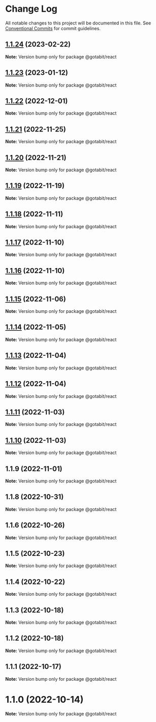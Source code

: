 # Change Log

All notable changes to this project will be documented in this file.
See [Conventional Commits](https://conventionalcommits.org) for commit guidelines.

## [1.1.24](https://github.com/gotabit/sdk-ts/compare/@gotabit/react@1.1.23...@gotabit/react@1.1.24) (2023-02-22)

**Note:** Version bump only for package @gotabit/react

## [1.1.23](https://github.com/gotabit/sdk-ts/compare/@gotabit/react@1.1.22...@gotabit/react@1.1.23) (2023-01-12)

**Note:** Version bump only for package @gotabit/react

## [1.1.22](https://github.com/gotabit/sdk-ts/compare/@gotabit/react@1.1.21...@gotabit/react@1.1.22) (2022-12-01)

**Note:** Version bump only for package @gotabit/react

## [1.1.21](https://github.com/gotabit/sdk-ts/compare/@gotabit/react@1.1.20...@gotabit/react@1.1.21) (2022-11-25)

**Note:** Version bump only for package @gotabit/react

## [1.1.20](https://github.com/gotabit/sdk-ts/compare/@gotabit/react@1.1.19...@gotabit/react@1.1.20) (2022-11-21)

**Note:** Version bump only for package @gotabit/react

## [1.1.19](https://github.com/gotabit/sdk-ts/compare/@gotabit/react@1.1.18...@gotabit/react@1.1.19) (2022-11-19)

**Note:** Version bump only for package @gotabit/react

## [1.1.18](https://github.com/gotabit/sdk-ts/compare/@gotabit/react@1.1.17...@gotabit/react@1.1.18) (2022-11-11)

**Note:** Version bump only for package @gotabit/react

## [1.1.17](https://github.com/gotabit/sdk-ts/compare/@gotabit/react@1.1.16...@gotabit/react@1.1.17) (2022-11-10)

**Note:** Version bump only for package @gotabit/react

## [1.1.16](https://github.com/gotabit/sdk-ts/compare/@gotabit/react@1.1.15...@gotabit/react@1.1.16) (2022-11-10)

**Note:** Version bump only for package @gotabit/react

## [1.1.15](https://github.com/gotabit/sdk-ts/compare/@gotabit/react@1.1.14...@gotabit/react@1.1.15) (2022-11-06)

**Note:** Version bump only for package @gotabit/react

## [1.1.14](https://github.com/gotabit/sdk-ts/compare/@gotabit/react@1.1.13...@gotabit/react@1.1.14) (2022-11-05)

**Note:** Version bump only for package @gotabit/react

## [1.1.13](https://github.com/gotabit/sdk-ts/compare/@gotabit/react@1.1.12...@gotabit/react@1.1.13) (2022-11-04)

**Note:** Version bump only for package @gotabit/react

## [1.1.12](https://github.com/gotabit/sdk-ts/compare/@gotabit/react@1.1.11...@gotabit/react@1.1.12) (2022-11-04)

**Note:** Version bump only for package @gotabit/react

## [1.1.11](https://github.com/gotabit/sdk-ts/compare/@gotabit/react@1.1.10...@gotabit/react@1.1.11) (2022-11-03)

**Note:** Version bump only for package @gotabit/react

## [1.1.10](https://github.com/gotabit/sdk-ts/compare/@gotabit/react@1.1.9...@gotabit/react@1.1.10) (2022-11-03)

**Note:** Version bump only for package @gotabit/react

## 1.1.9 (2022-11-01)

**Note:** Version bump only for package @gotabit/react

## 1.1.8 (2022-10-31)

**Note:** Version bump only for package @gotabit/react

## 1.1.6 (2022-10-26)

**Note:** Version bump only for package @gotabit/react

## 1.1.5 (2022-10-23)

**Note:** Version bump only for package @gotabit/react

## 1.1.4 (2022-10-22)

**Note:** Version bump only for package @gotabit/react

## 1.1.3 (2022-10-18)

**Note:** Version bump only for package @gotabit/react

## 1.1.2 (2022-10-18)

**Note:** Version bump only for package @gotabit/react

## 1.1.1 (2022-10-17)

**Note:** Version bump only for package @gotabit/react

# 1.1.0 (2022-10-14)

**Note:** Version bump only for package @gotabit/react
